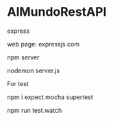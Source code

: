 # AlMundoRestAPI

express

web page: expressjs.com


npm server

nodemon server.js


For test

npm i expect mocha supertest




npm run test.watch

